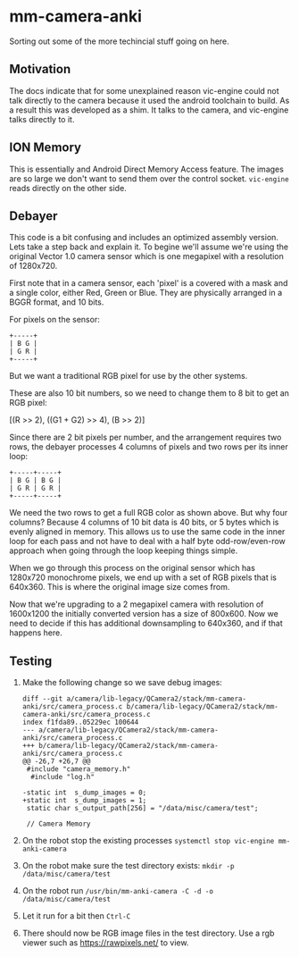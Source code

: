 # mm-camera-anki

Sorting out some of the more techincial stuff going on here.

## Motivation

The docs indicate that for some unexplained reason vic-engine could
not talk directly to the camera because it used the android toolchain
to build. As a result this was developed as a shim. It talks to the
camera, and vic-engine talks directly to it.

## ION Memory

This is essentially and Android Direct Memory Access feature. The
images are so large we don't want to send them over the control
socket. `vic-engine` reads directly on the other side.

## Debayer

This code is a bit confusing and includes an optimized assembly
version. Lets take a step back and explain it. To begine we'll assume
we're using the original Vector 1.0 camera sensor which is one
megapixel with a resolution of 1280x720.

First note that in a camera sensor, each 'pixel' is a covered with a
mask and a single color, either Red, Green or Blue. They are
physically arranged in a BGGR format, and 10 bits.

For pixels on the sensor:

```
+-----+
| B G |
| G R |
+-----+
```

But we want a traditional RGB pixel for use by the other systems.

These are also 10 bit numbers, so we need to change them to 8 bit to
get an RGB pixel:

[(R >> 2), ((G1 + G2) >> 4), (B >> 2)]

Since there are 2 bit pixels per number, and the arrangement requires
two rows, the debayer processes 4 columns of pixels and two rows per
its inner loop:

```
+-----+-----+
| B G | B G |
| G R | G R |
+-----+-----+
```

We need the two rows to get a full RGB color as shown above. But why
four columns? Because 4 columns of 10 bit data is 40 bits, or 5 bytes
which is evenly aligned in memory.  This allows us to use the same
code in the inner loop for each pass and not have to deal with a half
byte odd-row/even-row approach when going through the loop keeping
things simple.

When we go through this process on the original sensor which has
1280x720 monochrome pixels, we end up with a set of RGB pixels that is
640x360. This is where the original image size comes from.

Now that we're upgrading to a 2 megapixel camera with resolution of
1600x1200 the initially converted version has a size of 800x600. Now
we need to decide if this has additional downsampling to 640x360, and
if that happens here.

## Testing

1. Make the following change so we save debug images:

    ```
    diff --git a/camera/lib-legacy/QCamera2/stack/mm-camera-anki/src/camera_process.c b/camera/lib-legacy/QCamera2/stack/mm-camera-anki/src/camera_process.c
    index f1fda89..05229ec 100644
    --- a/camera/lib-legacy/QCamera2/stack/mm-camera-anki/src/camera_process.c
    +++ b/camera/lib-legacy/QCamera2/stack/mm-camera-anki/src/camera_process.c
    @@ -26,7 +26,7 @@
     #include "camera_memory.h"
      #include "log.h"

    -static int  s_dump_images = 0;
    +static int  s_dump_images = 1;
     static char s_output_path[256] = "/data/misc/camera/test";

     // Camera Memory
     ```

1. On the robot stop the existing processes `systemctl stop vic-engine mm-anki-camera`

1. On the robot make sure the test directory exists: `mkdir -p /data/misc/camera/test`

1. On the robot run `/usr/bin/mm-anki-camera -C -d -o /data/misc/camera/test`

1. Let it run for a bit then `Ctrl-C`

1. There should now be RGB image files in the test directory. Use a rgb
    viewer such as https://rawpixels.net/ to view.
